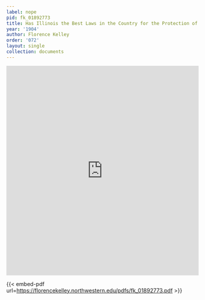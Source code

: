 ```yaml
---
label: nope
pid: fk_01892773
title: Has Illinois the Best Laws in the Country for the Protection of Children?
year: '1904'
author: Florence Kelley
order: '072'
layout: single
collection: documents
---
```

<iframe src="https://northwestern.app.box.com/embed/s/wes95lvvjfabe2iot1yqqsa5chyo2exf?sortColumn=date&view=list" width="100%" height="550" frameborder="0" allowfullscreen webkitallowfullscreen msallowfullscreen></iframe>


{{< embed-pdf url=https://florencekelley.northwestern.edu/pdfs/fk_01892773.pdf >}}